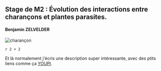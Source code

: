 ## Stage de M2 : Évolution des interactions entre charançons et plantes parasites.
#### Benjamin ZELVELDER
![charançon](https://inpn.mnhn.fr/photos/uploads/webtofs/inpn/5/133205.jpg)

`r 2 + 2`

Et là normalement j'écris une description super intéressante, avec des ptits liens comme ça [YOUPI](https://i.redd.it/8341g68g1v7y.png).
